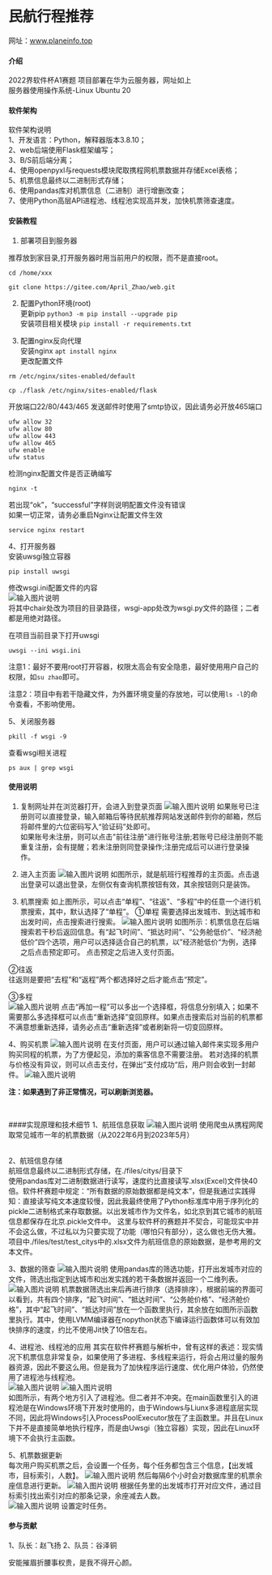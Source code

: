 # 民航行程推荐
网址：www.planeinfo.top


#### 介绍
2022界软件杯A1赛题
项目部署在华为云服务器，网址如上 <br>
服务器使用操作系统-Linux Ubuntu 20 <br>


#### 软件架构 <br>
软件架构说明 <br>
1、开发语言：Python，解释器版本3.8.10； <br>
2、web后端使用Flask框架编写； <br>
3、B/S前后端分离； <br>
4、使用openpyxl与requests模块爬取携程网机票数据并存储Excel表格； <br>
5、机票信息最终以二进制形式存储； <br>
6、使用pandas库对机票信息（二进制）进行增删改查； <br>
7、使用Python高层API进程池、线程池实现高并发，加快机票筛查速度。 <br>



#### 安装教程

1.  部署项目到服务器 <br>

推荐放到家目录,打开服务器时用当前用户的权限，而不是直接root。
```
cd /home/xxx
```

```
git clone https://gitee.com/April_Zhao/web.git
```



2.  配置Python环境(root) <br>
更新pip `python3 -m pip install --upgrade pip` <br>
安装项目相关模块 `pip install -r requirements.txt` <br>


3.  配置nginx反向代理 <br>
安装nginx `apt install nginx` <br>
更改配置文件 <br>

```
rm /etc/nginx/sites-enabled/default
```

```
cp ./flask /etc/nginx/sites-enabled/flask
```
开放端口22/80/443/465
发送邮件时使用了smtp协议，因此请务必开放465端口

```
ufw allow 32
ufw allow 80
ufw allow 443
ufw allow 465
ufw enable
ufw status
```
检测nginx配置文件是否正确编写

```
nginx -t
```
若出现“ok”，“successful”字样则说明配置文件没有错误 <br>
如果一切正常，请务必重启Nginx让配置文件生效 <br>

```
service nginx restart
```

4、打开服务器 <br>
安装uwsgi独立容器

```
pip install uwsgi
```
修改wsgi.ini配置文件的内容 <br>
![输入图片说明](files/pictures/wsgi.png) <br>
将其中chair处改为项目的目录路径，wsgi-app处改为wsgi.py文件的路径；二者都是用绝对路径。


在项目当前目录下打开uwsgi

```
uwsgi --ini wsgi.ini
```
注意1：最好不要用root打开容器，权限太高会有安全隐患，最好使用用户自己的权限，如`su zhao`即可。

注意2：项目中有若干隐藏文件，为外置环境变量的存放地，可以使用`ls -l`的命令查看，不影响使用。
<br>

5、关闭服务器

```
pkill -f wsgi -9
```
查看wsgi相关进程

```
ps aux | grep wsgi
```






#### 使用说明

1.  复制网址并在浏览器打开，会进入到登录页面
![输入图片说明](files/pictures/login.png)
如果账号已注册则可以直接登录，输入邮箱后等待民航推荐网站发送邮件到你的邮箱，然后将邮件里的六位密码写入“验证码”处即可。 <br>
如果账号未注册，则可以点击"前往注册"进行账号注册;若账号已经注册则不能重复注册，会有提醒；若未注册则同登录操作;注册完成后可以进行登录操作。<br>

2.  进入主页面
![输入图片说明](files/pictures/index.png)
如图所示，就是航班行程推荐的主页面。点击退出登录可以退出登录，左侧仅有查询机票按钮有效，其余按钮则只是装饰。

3.  机票搜索
如上图所示，可以点击“单程”、“往返”、“多程”中的任意一个进行机票搜索，其中，默认选择了“单程”。
①单程
需要选择出发城市、到达城市和出发时间，点击搜索进行搜索。
![输入图片说明](files/pictures/单程.png)
如图所示：机票信息在后端搜索若干秒后返回信息。有“起飞时间”、“抵达时间”、“公务舱低价”、“经济舱低价”四个选项，用户可以选择适合自己的机票，以”经济舱低价“为例，选择之后点击预定即可。
点击预定之后进入支付页面。

②往返<br>
往返则是要把“去程”和“返程”两个都选择好之后才能点击“预定”。<br>

③多程<br>
![输入图片说明](files/pictures/duocheng.png)
点击“再加一程”可以多出一个选择框，将信息分别填入；如果不需要那么多选择框可以点击“重新选择”变回原样。如果点击搜索后对当前的机票都不满意想重新选择，请务必点击“重新选择”或者刷新将一切变回原样。<br>

4、购买机票
![输入图片说明](files/pictures/%E9%A2%84%E5%AE%9A.png)
在支付页面，用户可以通过输入邮件来实现多用户购买同程的机票，为了方便起见，添加的乘客信息不需要注册。
若对选择的机票与价格没有异议，则可以点击支付，在弹出”支付成功“后，用户则会收到一封邮件。
![输入图片说明](files/pictures/email.png)

 **注：如果遇到了非正常情况，可以刷新浏览器。** 



<br>

####实现原理和技术细节
1、航班信息获取
![输入图片说明](files/pictures/Spider.png)
使用爬虫从携程网爬取常见城市一年的机票数据（从2022年6月到2023年5月） <br><br>

2、航班信息存储 <br>
航班信息最终以二进制形式存储，在./files/citys/目录下 <br>
使用pandas库对二进制数据进行读写，速度约比直接读写.xlsx(Excel)文件快40倍。软件杯赛题中规定：“所有数据的原始数据都是纯文本”，但是我通过实践得知：直接读写纯文本速度较慢，因此我最终使用了Python标准库中用于序列化的pickle二进制格式来存取数据。以出发城市作为文件名，如北京到其它城市的航班信息都保存在北京.pickle文件中。
这里与软件杯的赛题并不契合，可能现实中并不会这么做，不过私以为只要实现了功能（哪怕只有部分），这么做也无伤大雅。项目中./files/test/test_citys中的.xlsx文件为航班信息的原始数据，是参考用的文本文件。 <br>

3、数据的筛查
![输入图片说明](files/pictures/select.png)
使用pandas库的筛选功能，打开出发城市对应的文件，筛选出指定到达城市和出发实践的若干条数据并返回一个二维列表。
![输入图片说明](files/pictures/sort.png)
机票数据筛选出来后再进行排序（选择排序），根据前端的界面可以看到，共有四个排序，“起飞时间”、“抵达时间”、“公务舱价格”、“经济舱价格”，其中“起飞时间”、“抵达时间”放在一个函数里执行，其余放在如图所示函数里执行。其中，使用LVMM编译器在nopython状态下编译运行函数体可以有效加快排序的速度，约比不使用Jit快了10倍左右。<br>

4、进程池、线程池的应用
其实在软件杯赛题与解析中，曾有这样的表述：现实情况下机票信息非常复杂，如果使用了多进程、多线程来运行，将会占用过量的服务器资源，因此不要这么用。但是我为了加快程序运行速度、优化用户体验，仍然使用了进程池与线程池。<br>
![输入图片说明](files/pictures/pool.png)
![输入图片说明](files/pictures/pool2.png) <br>
如图所示，有两个地方引入了进程池。但二者并不冲突。在main函数里引入的进程池是在Windows环境下开发时使用的，由于Windows与Liunx多进程底层实现不同，因此将Windows引入ProcessPoolExecutor放在了主函数里。并且在Linux下并不是直接简单地执行程序，而是由Uwsgi（独立容器）实现，因此在Linux环境下不会执行主函数。<br>

5、机票数据更新<br>
每次用户购买机票之后，会设置一个任务，每个任务都包含三个信息，【出发城市，目标索引，人数】。
![输入图片说明](files/pictures/task.png)
然后每隔6个小时会对数据库里的机票余座信息进行更新。
![输入图片说明](files/pictures/update.png)
根据任务里的出发城市打开对应文件，通过目标索引找出索引对应的那条记录，余座减去人数。<br>
![输入图片说明](files/pictures/apscheduler.png)
设置定时任务。


#### 参与贡献

1、队长：赵飞扬
2、队员：谷泽铜



安能摧眉折腰事权贵，是我不得开心颜。